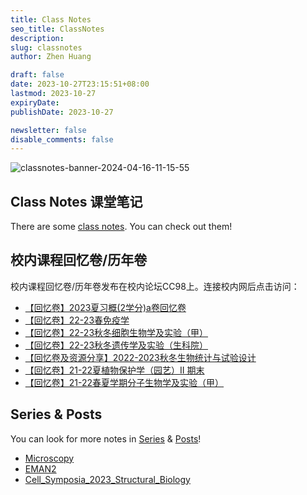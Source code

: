 ```yaml
---
title: Class Notes
seo_title: ClassNotes
description: 
slug: classnotes
author: Zhen Huang

draft: false
date: 2023-10-27T23:15:51+08:00
lastmod: 2023-10-27
expiryDate: 
publishDate: 2023-10-27

newsletter: false
disable_comments: false
---
```


![classnotes-banner-2024-04-16-11-15-55](https://lfs.zhenhuang.site/images/classnotes-banner-2024-04-16-11-15-55.jpeg#small)

## Class Notes 课堂笔记

There are some [class notes](https://zhenh.notion.site/f21d69aaa7214868b465490a9bc6eee2?v=052dafd18fdb46ba8e5cc04bee0b99e6&pvs=4). You can check out them!

## 校内课程回忆卷/历年卷

校内课程回忆卷/历年卷发布在校内论坛CC98上。连接校内网后点击访问：

* [【回忆卷】2023夏习概(2学分)a卷回忆卷](https://www.cc98.org/topic/5635264)
* [【回忆卷】22-23春免疫学](https://www.cc98.org/topic/5597536)
* [【回忆卷】22-23秋冬细胞生物学及实验（甲）](https://www.cc98.org/topic/5533627)
* [【回忆卷】22-23秋冬遗传学及实验（生科院）](https://www.cc98.org/topic/5507701)
* [【回忆卷及资源分享】2022-2023秋冬生物统计与试验设计](https://www.cc98.org/topic/5505331)
* [【回忆卷】21-22夏植物保护学（园艺）II 期末](https://www.cc98.org/topic/5356545)
* [【回忆卷】21-22春夏学期分子生物学及实验（甲）](https://www.cc98.org/topic/5354571)

## Series & Posts

You can look for more notes in [Series](../series/) & [Posts](../posts/)!

* [Microscopy](../series/microscopy/)
* [EMAN2](../series/eman2/)
* [Cell_Symposia_2023_Structural_Biology](../series/cell_symposia_2023_structural_biology/)
